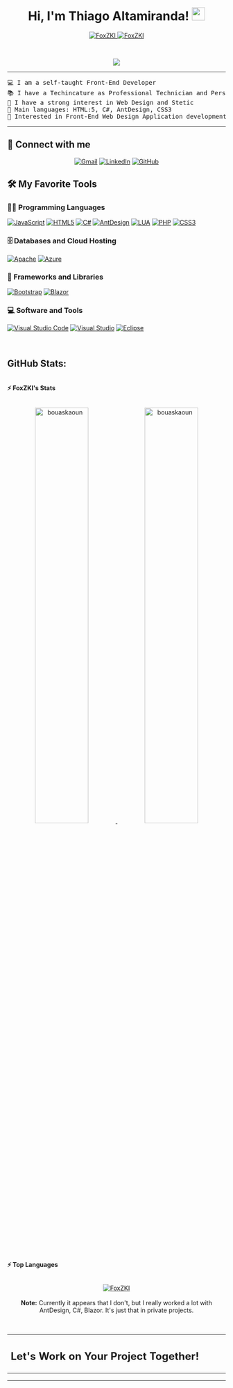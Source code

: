 <h1 align="center">
Hi, I'm Thiago Altamiranda!
	<a href="https://github.com/FoxZKI" target="_self">
		<img src="https://media.giphy.com/media/hvRJCLFzcasrR4ia7z/giphy.gif" width="30">
	</a>
</h1>
<p align="center">
	<a href="https://github.com/FoxZKI">
		<img src="https://komarev.com/ghpvc/?username=FoxZKI&label=Profile%20views&color=0e75b6&style=flat" alt="FoxZKI" />
	</a>
	<a href="https://github.com/FoxZKI">
		<img src="https://img.shields.io/github/followers/FoxZKI?label=Followers" alt="FoxZKI" />
	</a>
</p>
<br/>
<p align="center">
	<a href="https://github.com/FoxZKI">
		<img src="https://readme-typing-svg.herokuapp.com?lines=Professional+and+Personnel;Technician;Web+Developer;Freelancer;%20Enthusiastic;Always%20learning%20new%20things&center=true&width=380&height=45">
	</a>
</p>

<hr>

<pre>
💻 I am a self-taught Front-End Developer
📚 I have a Techincature as Professional Technician and Personnel in Computer Science in Argentina
📝 I have a strong interest in Web Design and Stetic
🌟 Main languages: HTML:5, C#, AntDesign, CSS3
🚩 Interested in Front-End Web Design Application development.</a>
</pre>
<hr>

## 🤝 Connect with me
<p align="center">
	<a href="mailto:taltamiranda@eest1chivilcoy.edu.ar"><img img src="https://img.shields.io/badge/Gmail-D14836?style=for-the-badge&logo=gmail&logoColor=white" alt="Gmail"/></a>
	<a href="https://www.linkedin.com/in/thiago-altamiranda-b760b12aa/a/"><img src="https://img.shields.io/badge/linkedin-%230077B5.svg?style=for-the-badge&logo=linkedin&logoColor=white" alt="LinkedIn"/></a>
	<a href="https://github.com/FoxZKI"><img src="https://img.shields.io/badge/github-%23121011.svg?style=for-the-badge&logo=github&logoColor=white" alt="GitHub"/></a>
</p>

## 🛠️ My Favorite Tools

### 👨‍💻 Programming Languages

<p>
    <a href="https://github.com/FoxZKI"><img alt="JavaScript" src="https://img.shields.io/badge/javascript-%23323330.svg?style=for-the-badge&logo=javascript&logoColor=%23F7DF1E"></a>
    <a href="https://github.com/FoxZKI"><img alt="HTML5" src="https://img.shields.io/badge/html5-%23E34F26.svg?style=for-the-badge&logo=html5&logoColor=white"></a>
    <a href="https://github.com/FoxZKI"><img alt="C#" src="https://img.shields.io/badge/c%23-%23239120.svg?style=for-the-badge&logo=csharp&logoColor=white"></a>
    <a href="https://github.com/FoxZKI"><img alt="AntDesign" src="https://img.shields.io/badge/-AntDesign-%230170FE?style=for-the-badge&logo=ant-design&logoColor=white"></a>
    <a href="https://github.com/FoxZKI"><img alt="LUA" src="https://img.shields.io/badge/lua-%232C2D72.svg?style=for-the-badge&logo=lua&logoColor=white"></a>
    <a href="https://github.com/FoxZKI"><img alt="PHP" src="https://img.shields.io/badge/php-%23777BB4.svg?style=for-the-badge&logo=php&logoColor=white"></a>
    <a href="https://github.com/FoxZKI"><img alt="CSS3" src="https://img.shields.io/badge/css3-%231572B6.svg?style=for-the-badge&logo=css3&logoColor=white"></a>
</p>

### 🗄️ Databases and Cloud Hosting

<p>
    <a href="https://github.com/FoxZKI"><img alt="Apache" src ="https://img.shields.io/badge/apache-%23D42029.svg?style=for-the-badge&logo=apache&logoColor=white"></a>
    <a href="https://github.com/FoxZKI"><img alt="Azure" src ="https://img.shields.io/badge/azure-%230072C6.svg?style=for-the-badge&logo=microsoftazure&logoColor=white"></a>
</p>

### 🧰 Frameworks and Libraries

<p>
    <a href="https://github.com/FoxZKI"><img alt="Bootstrap" src="https://img.shields.io/badge/bootstrap-%238511FA.svg?style=for-the-badge&logo=bootstrap&logoColor=white"></a>
    <a href="https://github.com/FoxZKI"><img alt="Blazor" src="https://img.shields.io/badge/blazor-%235C2D91.svg?style=for-the-badge&logo=blazor&logoColor=white"></a>
</p>

### 💻 Software and Tools

<p>
    <a href="https://github.com/FoxZKI"><img alt="Visual Studio Code" src="https://img.shields.io/badge/Visual%20Studio%20Code-0078d7.svg?style=for-the-badge&logo=visual-studio-code&logoColor=white"></a>
    <a href="https://github.com/FoxZKI"><img alt="Visual Studio" src="https://img.shields.io/badge/Visual%20Studio-5C2D91.svg?style=for-the-badge&logo=visual-studio&logoColor=white"></a>
    <a href="https://github.com/FoxZKI"><img alt="Eclipse" src="https://img.shields.io/badge/Eclipse-FE7A16.svg?style=for-the-badge&logo=Eclipse&logoColor=white"></a>
</p>
</br>




## GitHub Stats:

<br/>
<summary><b>⚡ FoxZKI's Stats</b></summary>
<br/>
<p align="center">
	<a href="https://github.com/FoxZKI">
	<img width="49.5%" src="https://github-readme-stats.vercel.app/api?username=bouaskaoun&show_icons=true" alt="bouaskaoun">
	<img width="49.5%" src="https://github-readme-streak-stats.herokuapp.com/?user=bouaskaoun" alt="bouaskaoun">
	</a>
	<br/>
</p>
<br/>

<summary><b>⚡ Top Languages</b></summary>
<br/>

<p align="center">
	<a href="https://github.com/FoxZKI">
	<img src="https://github-readme-stats.vercel.app/api/top-langs/?username=foxzki&langs_count=8&layout=compact" alt="FoxZKI">
	</a>
	<br/>
<br/>
<b>Note:</b> Currently it appears that I don't, but I really worked a lot with AntDesign, C#, Blazor. It's just that in private projects.
</p>
<br/>

<table style="border: none">
  <tr>
  <td width="50%" valign="top">

## Let's Work on Your Project Together!
  </td>
  </tr>
</table>

------

